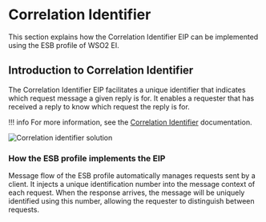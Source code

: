 # Correlation Identifier

This section explains how the Correlation Identifier EIP can be implemented using the ESB profile of WSO2 EI. 

## Introduction to Correlation Identifier
The Correlation Identifier EIP facilitates a unique identifier that indicates which request message a given reply is for. It enables a requester that has received a reply to know which request the reply is for. 

!!! info
    For more information, see the [Correlation Identifier](http://www.eaipatterns.com/CorrelationIdentifier.html) documentation.

![Correlation identifier solution]({{base_path}}/assets/img/learn/enterprise-integration-patterns/message-construction/correlation-identifier-solution.gif)

### How the ESB profile implements the EIP

Message flow of the ESB profile automatically manages requests sent by a client. It injects a unique identification number into the message context of each request. When the response arrives, the message will be uniquely identified using this number, allowing the requester to distinguish between requests.     
